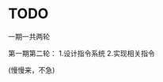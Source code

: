 # TODO #
一期一共两轮

<!-- 第一期第一轮(done)
1.完成前端log模块，与vuejs的错误提示样式一样即可，可参考vue相关模块。模块代码放在src/utils下(no need)

2.补全相关单元测试(done) -->

第一期第二轮：
1.设计指令系统
2.实现相关指令

(慢慢来，不急)